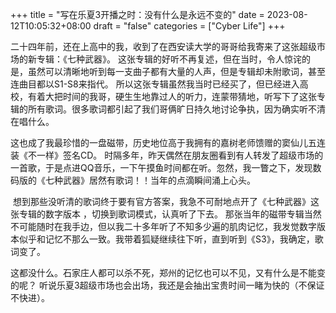 +++
title = "写在乐夏3开播之时：没有什么是永远不变的"
date = 2023-08-12T10:05:32+08:00
draft = "false"
categories = ["Cyber Life"]
+++

二十四年前，还在上高中的我，收到了在西安读大学的哥哥给我寄来了这张超级市场的新专辑：《七种武器》。
这张专辑的好听不再复述，但在当时，令人惊诧的是，虽然可以清晰地听到每一支曲子都有大量的人声，但是专辑却未附歌词，甚至连曲目都以S1-S8来指代。
所以这张专辑虽然我当时已经买了，但已经进入高校，有着大把时间的我哥，硬生生地靠过人的听力，连蒙带猜地，听写下了这张专辑的所有歌词。很多歌词都引起了我们哥俩旷日持久地讨论争执，因为确实听不清在唱什么。

这也成了我最珍惜的一盘磁带，历史地位高于我拥有的嘉树老师馈赠的窦仙儿五连装《不一样》签名CD。
时隔多年，昨天偶然在朋友圈看到有人转发了超级市场的一首歌，于是点进QQ音乐，一下午摸鱼时间都在听。忽然，我一瞥之下，发现数码版的《七种武器》居然有歌词！！当年的点滴瞬间涌上心头。

 想到那些没听清的歌词终于要有官方答案，我急不可耐地点开了《七种武器》这张专辑的数字版本 ，切换到歌词模式，认真听了下去。
那张当年的磁带专辑当然不可能随时在我手边，但以我二十多年听了不知多少遍的肌肉记忆，我发觉数字版本似乎和记忆不那么一致。我带着狐疑继续往下听，直到听到《S3》，我确定，歌词变了。


这都没什么。石家庄人都可以杀不死，郑州的记忆也可以不见，又有什么是不能变的呢？
听说乐夏3超级市场也会出场，我还是会抽出宝贵时间一睹为快的（不保证不快进）。
